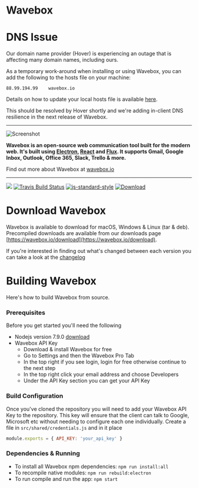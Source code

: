 # Wavebox

# DNS Issue
Our domain name provider (Hover) is experiencing an outage that is affecting many domain names, including ours.

As a temporary work-around when installing or using Wavebox, you can add the following to the hosts file on your machine:

`
88.99.194.99	wavebox.io
`

Details on how to update your local hosts file is available [here](https://support.rackspace.com/how-to/modify-your-hosts-file/).



This should be resolved by Hover shortly and we're adding in-client DNS resilience in the next release of Wavebox.

-------


![Screenshot](https://wavebox.io/images/intro_gallery_preview.png "Screenshot")

**Wavebox is an open-source web communication tool built for the modern web. It's built using [Electron](https://github.com/atom/electron), [React](https://facebook.github.io/react/) and [Flux](https://facebook.github.io/flux/). It supports Gmail, Google Inbox, Outlook, Office 365, Slack, Trello & more.**

Find out more about Wavebox at [wavebox.io](https://wavebox.io)

---

![](https://img.shields.io/badge/Contributions-Welcome-brightgreen.svg)
[![Travis Build Status](https://img.shields.io/travis/wavebox/waveboxapp.svg)](http://travis-ci.org/wavebox/waveboxapp)
[![js-standard-style](https://img.shields.io/badge/code%20style-standard-brightgreen.svg)](http://standardjs.com/)
[![Download](https://img.shields.io/badge/downloads-wavebox.io-brightgreen.svg)](https://wavebox.io/download/)


# Download Wavebox

Wavebox is available to download for macOS, Windows & Linux (tar & deb). Precompiled downloads are available from our downloads page [https://wavebox.io/download](https://wavebox.io/download).

If you're interested in finding out what's changed between each version you can take a look at the [changelog](https://github.com/wavebox/waveboxapp/releases)

# Building Wavebox

Here's how to build Wavebox from source.

### Prerequisites
Before you get started you'll need the following

* Nodejs version 7.9.0 [download](https://nodejs.org/en/)
* Wavebox API Key
  * Download & install Wavebox for free
  * Go to Settings and then the Wavebox Pro Tab
  * In the top right if you see login, login for free otherwise continue to the next step
  * In the top right click your email address and choose Developers
  * Under the API Key section you can get your API Key

### Build Configuration
Once you've cloned the repository you will need to add your Wavebox API Key to the repository. This key will ensure that the client can talk to Google, Microsoft etc without needing to configure each one individually. Create a file in `src/shared/credentials.js` and in it place

```js
module.exports = { API_KEY: 'your_api_key' }
```

### Dependencies & Running
* To install all Wavebox npm dependencies: `npm run install:all`
* To recompile native modules: `npm run rebuild:electron`
* To run compile and run the app: `npm start`
